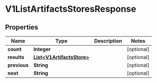 
# V1ListArtifactsStoresResponse

## Properties
Name | Type | Description | Notes
------------ | ------------- | ------------- | -------------
**count** | **Integer** |  |  [optional]
**results** | [**List&lt;V1ArtifactsStore&gt;**](V1ArtifactsStore.md) |  |  [optional]
**previous** | **String** |  |  [optional]
**next** | **String** |  |  [optional]



